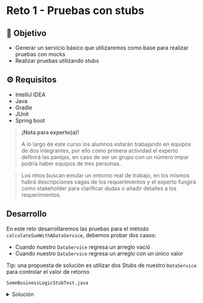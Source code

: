 # Reto 1 - Pruebas con stubs

## :dart: Objetivo

- Generar un servicio básico que utilizaremos como base para realizar pruebas con mocks
- Realizar pruebas utilizando stubs

## ⚙ Requisitos

- IntelliJ IDEA
- Java
- Gradle
- JUnit
- Spring boot

>**¡Nota para experto(a)!**
>
> A lo largo de este curso los alumnos estarán trabajando en equipos de dos integrantes, por ello como primera actividad el experto definirá las parejas, en caso de ser un grupo con un número impar podría haber equipos de tres personas.

> Los retos buscan emular un entorno real de trabajo, en los mismos habrá descripciones vagas de los requerimientos y el experto fungirá como stakeholder para clarificar dudas o añadir detalles a los requerimientos.


## Desarrollo

En este reto desarrollaremos las pruebas para el método `calculateSumWithADataService`, debemos probar dos casos:

- Cuando nuestro `DataService` regresa un arreglo vació
- Cuando nuestro `DataService` regresa un arreglo con un único valor

Tip: una propuesta de solución es utilizar dos Stubs de nuestro `DataService` para controlar el valor de retorno

`SomeBusinessLogicStubTest.java`
<details>
  <summary>Solución</summary>

1. Generamos nuestros stubs de la clase `SomeDataService`
2. Cada stub cumplirá con una función específica dependiendo del caso de uso
3. En cada caso de prueba inyectamos nuestro stub correspondiente

```java
package com.example.demo.business;

import com.example.demo.data.SomeDataService;
import org.junit.jupiter.api.Test;

import static org.junit.jupiter.api.Assertions.assertEquals;


class SomeDataServiceStub implements SomeDataService {
    @Override
    public int[] retrieveAllData() {
        return new int[]{1, 2, 3};
    }
}

class SomeDataServiceEmptyStub implements SomeDataService {
    @Override
    public int[] retrieveAllData() {
        return new int[]{};
    }
}

class SomeDataServiceOneElementStub implements SomeDataService {
    @Override
    public int[] retrieveAllData() {
        return new int[]{5};
    }
}

class SomeBusinessLogicStubTest {

    @Test
    public void calculateSumUsingDataService_basic() {
        SomeBusinessLogic business = new SomeBusinessLogic();
        business.setSomeDataService(new SomeDataServiceStub());
        int actualResult = business.calculateSumWithADataService();
        int expectedResult = 6;
        assertEquals(expectedResult, actualResult);
    }

    @Test
    public void calculateSumUsingDataService_empty() {
        SomeBusinessLogic business = new SomeBusinessLogic();
        business.setSomeDataService(new SomeDataServiceEmptyStub());
        int actualResult = business.calculateSumWithADataService();//new int[] {}
        int expectedResult = 0;
        assertEquals(expectedResult, actualResult);
    }

    @Test
    public void calculateSumUsingDataService_oneValue() {
        SomeBusinessLogic business = new SomeBusinessLogic();
        business.setSomeDataService(new SomeDataServiceOneElementStub());
        int actualResult = business.calculateSumWithADataService();//new int[] { 5 }
        int expectedResult = 5;
        assertEquals(expectedResult, actualResult);
    }
}

```

</details>
